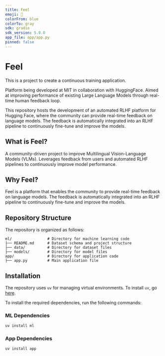 ```yaml
---
title: Feel
emoji: 🚀
colorFrom: blue
colorTo: gray
sdk: gradio
sdk_version: 5.8.0
app_file: app/app.py
pinned: false
---
```


# Feel 

This is a project to create a continuous training application.

Platform being developed at MIT in collaboration with HuggingFace. Aimed at improving performance of existing Large Language Models through real-time human feedback loop.

This repository hosts the development of an automated RLHF platform for Hugging Face, where the community can provide real-time feedback on language models. The feedback is automatically integrated into an RLHF pipeline to continuously fine-tune and improve the models.

## What is Feel?

A community-driven project to improve Multilingual Vision-Language Models (VLMs). Leverages feedback from users and automated RLHF pipelines to continuously improve model performance.

## Why Feel?

Feel is a platform that enables the community to provide real-time feedback on language models. The feedback is automatically integrated into an RLHF pipeline to continuously fine-tune and improve the models.

## Repository Structure

The repository is organized as follows:

```
ml/                # Directory for machine learning code
├── README.md      # Dataset schema and project structure
├── data/          # Directory for dataset files
├── models/        # Directory for model files
app/               # Directory for application code
├── app.py         # Main application file
```

## Installation

The repository uses `uv` for managing virtual environments. To install `uv`, go [here](https://docs.astral.sh/uv/getting-started/installation/).


To install the required dependencies, run the following commands:

### ML Dependencies

```bash
uv install ml
```

### App Dependencies

```bash
uv install app
```
